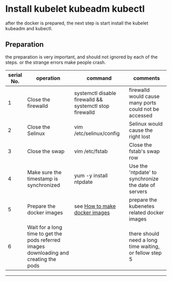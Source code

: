# Install kubelet kubeadm kubectl
after the docker is prepared, the next step is start install the kubelet kubeadm and kubectl.

## Preparation
the preparation is very important, and should not ignored by each of the steps. or the strange errors make people crash.

serial No. | operation | command | comments
----- | ------ | ----- | -----
1 | Close the firewalld | systemctl disable firewalld && systemctl stop firewalld | firewalld would cause many ports could not be accessed
2 | Close the Selinux | vim /etc/selinux/config | Selinux would cause the right lost
3 | Close the swap | vim /etc/fstab | Close the fstab's swap row
4 | Make sure the timestamp is synchronized | yum -y install ntpdate | Use the 'ntpdate' to synchronize the date of servers
5 | Prepare the docker images | see [How to make docker images](http://www.google.com) | prepare the kubenetes related docker images
6 | Wait for a long time to get the pods referred images downloading and creating the pods |  | there should need a long time waiting, or fellow step 5
-----

